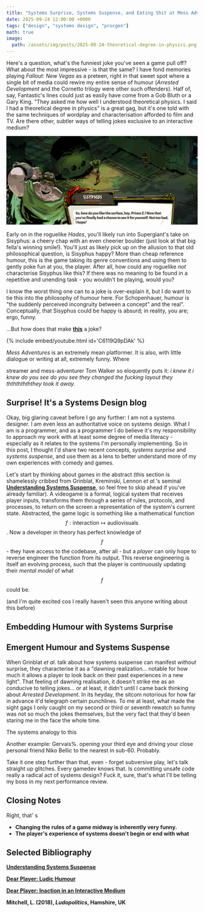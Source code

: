 ```yaml
---
title: "Systems Surprise, Systems Suspense, and Eating Shit at Mess Adventures 2"
date: 2025-09-24 12:00:00 +0000
tags: ["design", "systems design", "procgen"]
math: true
image:
  path: /assets/img/posts/2025-09-24-theoretical-degree-in-physics.png
---
```


Here's a question, what's the funniest joke you've seen a game pull off? What about the most impressive - is that the same? I have fond memories playing *Fallout: New Vegas* as a preteen, right in that sweet spot where a single bit of media could rewire my entire sense of humour (*Arrested Development* and the Cornetto trilogy were other such offenders). Half of, say, Fantastic's lines could just as easily have come from a Gob Bluth or a Gary King. "They asked me how well I understood theoretical physics. I said I had a theoretical degree in physics" is a great gag, but it's one told with the same techniques of wordplay and characterisation afforded to film and TV. Are there other, subtler ways of telling jokes exclusive to an interactive medium?

![Desktop View](/assets/img/posts/2025-09-25-sisyphus-is-happy.png)

Early on in the roguelike *Hades*, you'll likely run into Supergiant's take on Sisyphus: a cheery chap with an even cheerier boulder (just look at that big fella's winning smile!). You'll just as likely pick up on the allusion to that old philosophical question, is Sisyphus happy? More than cheap reference humour, this is the game taking its genre conventions and using them to gently poke fun at you, the player. After all, how could any roguelike *not* characterise Sisyphus like this? If there was no meaning to be found in a repetitive and unending task - you wouldn't be playing, would you?

I know the worst thing one can to a joke is over-explain it, but I do want to tie this into the philosophy of humour here. For Schopenhauer, humour is "the suddenly perceived incongruity between a concept" and the real". Conceptually, that Sisyphus could be happy is absurd; in reality, you are; ergo, funny.

...But how does that make <a href="https://youtu.be/C6119Q9pDAk?t=478"><strong>this</strong></a> a joke?

{% include embed/youtube.html id='C6119Q9pDAk' %}

*Mess Adventures* is an extremely mean platformer. It is also, with little dialogue or writing at all, extremely funny. Where 

streamer and mess-adventurer Tom Walker so eloquently puts it: *i knew it i knew do you see do you see they changed the fucking layout they ththththththey took it away.*

## Surprise! It's a Systems Design blog

Okay, big glaring caveat before I go any further: I am not a systems designer. I am even less an authoritative voice on systems design. What I am is a programmer, and as a programmer I do believe it's my responsibility to approach my work with at least some degree of media literacy - especially as it relates to the systems I'm personally implementing. So in this post, I thought I'd share two recent concepts, *systems surprise* and *systems suspense*, and use them as a lens to better understand more of my own experiences with comedy and games.

Let's start by thinking about games in the abstract (this section is shamelessly cribbed from Grinblat, Kreminski, Lennon *et al.*'s seminal <a href="https://polarisgamedesign.com/2023/understanding-systems-suspense/"><strong>Understanding Systems Suspense</strong></a>, so feel free to skip ahead if you've already familiar). A videogame is a formal, logical system that receives player inputs, transforms them through a series of rules, protocols, and processes, to return on the screen a representation of the system's current state. Abstracted, the game logic is something like a mathematical function $$f : \textrm{interaction} \mapsto \textrm{audiovisuals}$$. Now a developer in theory has perfect knowledge of $$f$$ - they have access to the codebase, after all - but a *player* can only hope to reverse engineer the function from its output. This reverse engineering is itself an evolving process, such that the player is continuously updating their *mental model* of what $$f$$ could be.

(and I'm quite excited cos I really haven't seen this anyone writing about this before)

## Embedding Humour with Systems Surprise



## Emergent Humour and Systems Suspense

When Grinblat *et al.* talk about how systems suspense can manifest *without* surprise, they characterise it as a "dawning realization... notable for how much it allows a player to look back on their past experiences in a new light". That feeling of dawning realisation, it doesn't strike me as an conducive to telling jokes... or at least, it didn't until I came back thinking about *Arrested Development*. In its heyday, the sitcom notorious for how far in advance it'd telegraph certain punchlines. To me at least, what made the sight gags I only caught on my second or third or seventh rewatch so funny was not so much the jokes themselves, but the very fact that they'd been staring me in the face the whole time.

The systems analogy to this 

Another example: Gervais%.  opening your third eye and driving your close personal friend Niko Bellic to the nearest in sub-60. Probably.

Take it one step further than that, even - forget subversive play, let's talk straight up glitches. Every gamedev knows that. Is committing unsafe code really a radical act of systems design? Fuck it, sure, that's what I'll be telling my boss in my next performance review.

## Closing Notes

Right, that' s

- <strong>Changing the rules of a game midway is inherently very funny.</strong>
- <strong>The player's experience of systems doesn't begin or end with what </strong>

## Selected Bibliography

<a href="https://polarisgamedesign.com/2023/understanding-systems-suspense/"><strong>Understanding Systems Suspense</strong></a> 

<a href="https://www.dearplayer.org/blog/2017/1/11/dear-player-ludic-humour"><strong>Dear Player: Ludic Humour</strong></a>

<a href="https://www.dearplayer.org/blog/2017/3/22/dear-player-inaction-in-an-interactive-medium"><strong>Dear Player: Inaction in an Interactive Medium</strong></a>

<strong>Mitchell, L. (2018), *Ludopolitics*, Hamshire, UK</strong>
